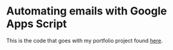 # Automating emails with Google Apps Script
This is the code that goes with my portfolio project found <a href = 'https://dhmuniz.github.io/diana_muniz.github.io/html5up-stellar/apps_script.html'>here</a>.
